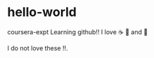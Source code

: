 # hello-world
coursera-expt
Learning github!!
I love :coffee: :pizza: and :dancer:

I do not love these !!.
